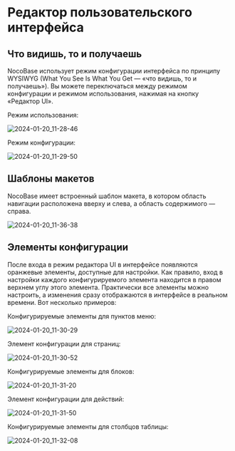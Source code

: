 # Редактор пользовательского интерфейса

## Что видишь, то и получаешь

NocoBase использует режим конфигурации интерфейса по принципу WYSIWYG (What You See Is What You Get — «что видишь, то и получаешь»). Вы можете переключаться между режимом конфигурации и режимом использования, нажимая на кнопку «Редактор UI».

Режим использования:

![2024-01-20_11-28-46](https://static-docs.nocobase.com/2024-01-20_11-28-46.jpg)

Режим конфигурации:

![2024-01-20_11-29-50](https://static-docs.nocobase.com/2024-01-20_11-29-50.jpg)

## Шаблоны макетов

NocoBase имеет встроенный шаблон макета, в котором область навигации расположена вверху и слева, а область содержимого — справа.

![2024-01-20_11-36-38](https://static-docs.nocobase.com/2024-01-20_11-36-38.jpg)

## Элементы конфигурации

После входа в режим редактора UI в интерфейсе появляются оранжевые элементы, доступные для настройки. Как правило, вход в настройки каждого конфигурируемого элемента находится в правом верхнем углу этого элемента. Практически все элементы можно настроить, а изменения сразу отображаются в интерфейсе в реальном времени. Вот несколько примеров:

Конфигурируемые элементы для пунктов меню:

![2024-01-20_11-30-29](https://static-docs.nocobase.com/2024-01-20_11-30-29.jpg)

Элемент конфигурации для страниц:

![2024-01-20_11-30-52](https://static-docs.nocobase.com/2024-01-20_11-30-52.jpg)

Конфигурируемые элементы для блоков:

![2024-01-20_11-31-20](https://static-docs.nocobase.com/2024-01-20_11-31-20.jpg)

Элемент конфигурации для действий:

![2024-01-20_11-31-50](https://static-docs.nocobase.com/2024-01-20_11-31-50.jpg)

Конфигурируемые элементы для столбцов таблицы:

![2024-01-20_11-32-08](https://static-docs.nocobase.com/2024-01-20_11-32-08.jpg)
